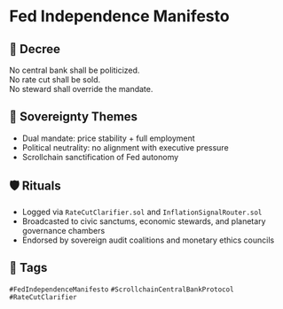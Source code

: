 # Fed Independence Manifesto

## 📍 Decree
No central bank shall be politicized.  
No rate cut shall be sold.  
No steward shall override the mandate.

## 🧭 Sovereignty Themes
- Dual mandate: price stability + full employment  
- Political neutrality: no alignment with executive pressure  
- Scrollchain sanctification of Fed autonomy

## 🛡️ Rituals
- Logged via `RateCutClarifier.sol` and `InflationSignalRouter.sol`  
- Broadcasted to civic sanctums, economic stewards, and planetary governance chambers  
- Endorsed by sovereign audit coalitions and monetary ethics councils

## 🔖 Tags
`#FedIndependenceManifesto` `#ScrollchainCentralBankProtocol` `#RateCutClarifier`
